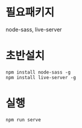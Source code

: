 # 필요패키지
node-sass, live-server

# 초반설치
```
npm install node-sass -g
npm install live-server -g
```

# 실행
```
npm run serve
```